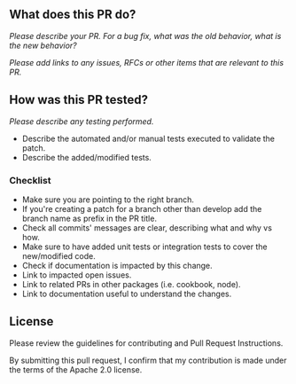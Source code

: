 ## What does this PR do?

_Please describe your PR. For a bug fix, what was the old behavior, what is the new behavior?_

_Please add links to any issues, RFCs or other items that are relevant to this PR._

## How was this PR tested?

_Please describe any testing performed._ 
- Describe the automated and/or manual tests executed to validate the patch.
- Describe the added/modified tests.

### Checklist

- Make sure you are pointing to the right branch.
- If you're creating a patch for a branch other than develop add the branch name as prefix in the PR title.
- Check all commits' messages are clear, describing what and why vs how.
- Make sure to have added unit tests or integration tests to cover the new/modified code.
- Check if documentation is impacted by this change.
- Link to impacted open issues.
- Link to related PRs in other packages (i.e. cookbook, node).
- Link to documentation useful to understand the changes.

## License

Please review the guidelines for contributing and Pull Request Instructions.

By submitting this pull request, I confirm that my contribution is made under the terms of the Apache 2.0 license.
